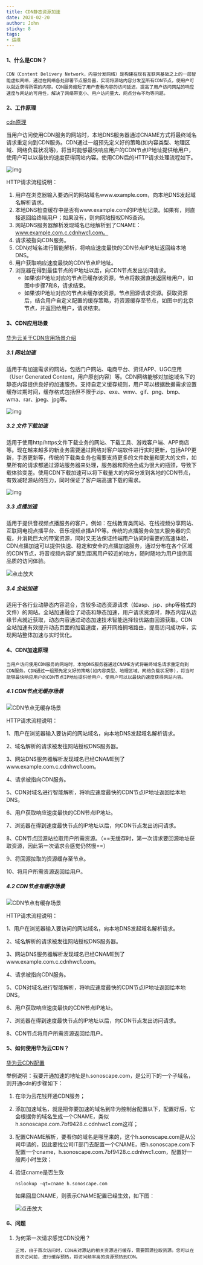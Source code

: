 ```yaml
---
title: CDN静态资源加速
date: 2020-02-20
author: John
sticky: 8
tags:
- 运维
---
```

#### 1、什么是CDN？

```text
CDN（Content Delivery Network，内容分发网络）是构建在现有互联网基础之上的一层智能虚拟网络，通过在网络各处部署节点服务器，实现将源站内容分发至所有CDN节点，使用户可以就近获得所需的内容。CDN服务缩短了用户查看内容的访问延迟，提高了用户访问网站的响应速度与网站的可用性，解决了网络带宽小、用户访问量大、网点分布不均等问题。
```

#### 2、工作原理

[cdn原理](https://support.huaweicloud.com/productdesc-cdn/cdn_01_0109.html)

当用户访问使用CDN服务的网站时，本地DNS服务器通过CNAME方式将最终域名请求重定向到CDN服务。CDN通过一组预先定义好的策略(如内容类型、地理区域、网络负载状况等)，将当时能够最快响应用户的CDN节点IP地址提供给用户，使用户可以以最快的速度获得网站内容。使用CDN后的HTTP请求处理流程如下。

![img](http://afatpig.oss-cn-chengdu.aliyuncs.com/blog/zh-cn_image_0000001129063959.png)

HTTP请求流程说明：

1. 用户在浏览器输入要访问的网站域名www.example.com，向本地DNS发起域名解析请求。
2. 本地DNS检查缓存中是否有www.example.com的IP地址记录。如果有，则直接返回给终端用户；如果没有，则向网站授权DNS查询。
3. 网站DNS服务器解析发现域名已经解析到了CNAME：www.example.com.c.cdnhwc1.com。
4. 请求被指向CDN服务。
5. CDN对域名进行智能解析，将响应速度最快的CDN节点IP地址返回给本地DNS。
6. 用户获取响应速度最快的CDN节点IP地址。
7. 浏览器在得到最佳节点的IP地址以后，向CDN节点发出访问请求。
   - 如果该IP地址对应的节点已缓存该资源，节点将数据直接返回给用户，如图中步骤7和8，请求结束。
   - 如果该IP地址对应的节点未缓存该资源，节点回源请求资源。获取资源后，结合用户自定义配置的缓存策略，将资源缓存至节点，如图中的北京节点，并返回给用户，请求结束。

#### 3、CDN应用场景

[华为云关于CDN应用场景介绍](https://support.huaweicloud.com/productdesc-cdn/cdn_01_0067.html)


##### 3.1 网站加速

适用于有加速需求的网站，包括门户网站、电商平台、资讯APP、UGC应用（User Generated Content，用户原创内容）等。CDN网络能够对加速域名下的静态内容提供良好的加速服务。支持自定义缓存规则，用户可以根据数据需求设置缓存过期时间，缓存格式包括但不限于zip、exe、wmv、gif、png、bmp、wma、rar、jpeg、jpg等。

![img](https://support.huaweicloud.com/productdesc-cdn/zh-cn_image_0170805353.png)

##### 3.2 文件下载加速

适用于使用http/https文件下载业务的网站、下载工具、游戏客户端、APP商店等。现在越来越多的新业务需要通过网络对客户端软件进行实时更新，包括APP更新，手游更新等，传统的下载类业务也需要支持更多的文件数量和更大的文件，如果所有的请求都通过源站服务器来处理，服务器和网络会成为很大的瓶颈，导致下载体验变差。使用CDN下载加速可以将下载量大的内容分发到各地的CDN节点，有效减轻源站的压力，同时保证了客户端高速下载的需求。

![img](https://support.huaweicloud.com/productdesc-cdn/zh-cn_image_0170805965.png)

##### 3.3 点播加速

适用于提供音视频点播服务的客户。例如：在线教育类网站、在线视频分享网站、互联网电视点播平台、音乐视频点播APP等。传统的点播服务会加大服务器的负载，并消耗巨大的带宽资源，同时又无法保证终端用户访问时需要的高速体验，CDN点播加速可以提供快速、稳定和安全的点播加速服务，通过分布在各个区域的CDN节点，将音视频内容扩展到距离用户较近的地方，随时随地为用户提供高品质的访问体验。



![点击放大](https://support.huaweicloud.com/productdesc-cdn/zh-cn_image_0170806639.png)

##### 3.4 全站加速

适用于各行业动静态内容混合，含较多动态资源请求（如asp、jsp、php等格式的文件）的网站。全站加速融合了动态和静态加速，用户请求资源时，静态内容从边缘节点就近获取，动态内容通过动态加速技术智能选择较优路由回源获取。CDN全站加速有效提升动态页面的加载速度，避开网络拥堵路由，提高访问成功率，实现网站整体加速与实时优化。

#### 4、CDN加速原理

```
当用户访问使用CDN服务的网站时，本地DNS服务器通过CNAME方式将最终域名请求重定向到CDN服务。CDN通过一组预先定义好的策略(如内容类型、地理区域、网络负载状况等)，将当时能够最快响应用户的CDN节点IP地址提供给用户，使用户可以以最快的速度获得网站内容。
```

##### 4.1 **CDN节点无缓存场景**

![CDN节点无缓存场景](https://res-static.hc-cdn.cn/SEO/CDN%E8%8A%82%E7%82%B9%E6%97%A0%E7%BC%93%E5%AD%98%E5%9C%BA%E6%99%AF.jpg)

HTTP请求流程说明：

1、用户在浏览器输入要访问的网站域名，向本地DNS发起域名解析请求。

2、域名解析的请求被发往网站授权DNS服务器。

3、网站DNS服务器解析发现域名已经CNAME到了www.example.com.c.cdnhwc1.com。

4、请求被指向CDN服务。

5、CDN对域名进行智能解析，将响应速度最快的CDN节点IP地址返回给本地DNS。

6、用户获取响应速度最快的CDN节点IP地址。

7、浏览器在得到速度最快节点的IP地址以后，向CDN节点发出访问请求。

8、CDN节点回源站拉取用户所需资源。（==无缓存时，第一次请求要回源地址获取资源，因此第一次请求会感觉仍然慢==）

9、将回源拉取的资源缓存至节点。

10、将用户所需资源返回给用户。



##### 4.2 CDN节点有缓存场景

![CDN节点有缓存场景](https://res-static.hc-cdn.cn/SEO/CDN%E8%8A%82%E7%82%B9%E6%9C%89%E7%BC%93%E5%AD%98%E5%9C%BA%E6%99%AF.jpg)

HTTP请求流程说明：

1、用户在浏览器输入要访问的网站域名，向本地DNS发起域名解析请求。

2、域名解析的请求被发往网站授权DNS服务器。

3、网站DNS服务器解析发现域名已经CNAME到了www.example.com.c.cdnhwc1.com。

4、请求被指向CDN服务。

5、CDN对域名进行智能解析，将响应速度最快的CDN节点IP地址返回给本地DNS。

6、用户获取响应速度最快的CDN节点IP地址。

7、浏览器在得到速度最快节点的IP地址以后，向CDN节点发出访问请求。

8、CDN节点将用户所需资源返回给用户。



#### 5、如何使用华为云CDN？

[华为云CDN配置](https://support.huaweicloud.com/cdn/index.html)

举例说明：我要开通加速的地址是h.sonoscape.com，是公司下的一个子域名，则开通cdn的步骤如下：

1. 在华为云花钱开通CDN服务；

2. 添加加速域名，就是把你要加速的域名到华为控制台配置以下，配置好后，它会根据你的域名生成一个CNAME，类似h.sonoscape.com.7bf9428.c.cdnhwc1.com这样；

3. 配置CNAME解析，要看你的域名是哪里来的，这个h.sonoscape.com是从公司申请的，因此要找公司IT部门去配置一个CNAME，把h.sonoscape.com下配置一个cname，h.sonoscape.com.7bf9428.c.cdnhwc1.com，配置好一般两小时生效；

4. 验证cname是否生效

   ```
   nslookup -qt=cname h.sonoscape.com
   ```

   如果回显CNAME，则表示CNAME配置已经生效，如下图：

   ![点击放大](https://support.huaweicloud.com/qs-cdn/zh-cn_image_0298980912.png)

#### 6、问题

1. 为何第一次请求感觉CDN没用？

   ```
   正常，由于首次访问时，CDN未对源站的相关资源进行缓存，需要回源拉取资源。您可以在首次访问前，进行缓存预热，将访问频率高的资源预热到CDN。
   ```
